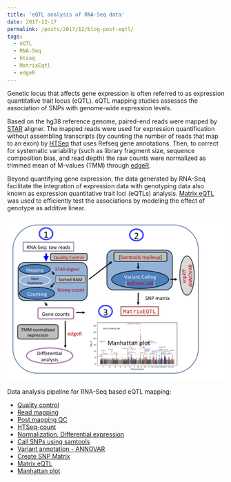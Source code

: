 ```yaml
---
title: 'eQTL analysis of RNA-Seq data'
date: 2017-12-17
permalink: /posts/2017/12/blog-post-eqtl/
tags:
  - eQTL
  - RNA-Seq
  - htseq
  - MatrixEqtl
  - edgeR
---
```

Genetic locus that affects gene expression is often referred to as expression quantitative trait locus (eQTL). eQTL mapping studies assesses the association of SNPs with genome-wide expression levels.

Based on the hg38 reference genome, paired-end reads were mapped by [STAR](https://academic.oup.com/bioinformatics/article/29/1/15/272537) aligner. The mapped reads were used for expression quantification without assembling transcripts (by counting the number of reads that map to an exon) by [HTSeq](https://htseq.readthedocs.io/en/release_0.9.1/) that uses Refseq gene annotations. Then, to correct for systematic variability (such as library fragment size, sequence composition bias, and read depth) the raw counts were normalized as trimmed mean of M-values (TMM) through [edgeR](https://www.ncbi.nlm.nih.gov/pmc/articles/PMC2796818/).

Beyond quantifying gene expression, the data generated by RNA-Seq facilitate the integration of expression data with genotyping data also known as expression quantitative trait loci (eQTLs) analysis. [Matrix eQTL](http://www.bios.unc.edu/research/genomic_software/Matrix_eQTL/) was used to efficiently test the associations by modeling the effect of genotype as additive linear.

![eqtl_figure](/images/DEG.png)

Data analysis pipeline for RNA-Seq based eQTL mapping:   
- [Quality control](https://bitbucket.org/adinasarapu/clustercomputing/src/6bad66b2e4ce1f98d3392cb4af7cbf37bb08f73f/job_fastqc.sh)
- [Read mapping](https://bitbucket.org/adinasarapu/clustercomputing/src/6bad66b2e4ce1f98d3392cb4af7cbf37bb08f73f/job_star_mapping.sh)
- [Post mapping QC](https://bitbucket.org/adinasarapu/clustercomputing/src/a9ecd1df38811b6078c2397476dd12a48ac18a50/job_post_mapping_qc.sh)
- [HTSeq-count](https://bitbucket.org/adinasarapu/clustercomputing/src/a9ecd1df38811b6078c2397476dd12a48ac18a50/job_htseq_count.sh)
- [Normalization, Differential expression](https://bitbucket.org/adinasarapu/clustercomputing/src/a9ecd1df38811b6078c2397476dd12a48ac18a50/HTseqCountToANOVA.R)
- [Call SNPs using samtools](https://bitbucket.org/adinasarapu/clustercomputing/src/061fe9d9a0d15e9cf567dd8ae659297b09c236f0/job_star_mpileup.sh)
- [Variant annotation - ANNOVAR](https://bitbucket.org/adinasarapu/clustercomputing/src/5bf09a99aae62655119ce52025dac598232c9c96/job_annot.sh)
- [Create SNP Matrix](https://bitbucket.org/adinasarapu/clustercomputing/src/8a3ba3ef7eaa3937b04b101a843e2a5fed88e52b/ExtractMultiSampleGenotype.R)
- [Matrix eQTL](https://bitbucket.org/adinasarapu/clustercomputing/src/a1e0bf858af1619edae4816b03735aea9ab215aa/MatrixEQTL_CisTrans.R)
- [Manhattan plot](https://bitbucket.org/adinasarapu/clustercomputing/src/dd0755abdece34f8e1f8f46329f2bd570bfd0318/ManhattanPlot_GWAS.R)
